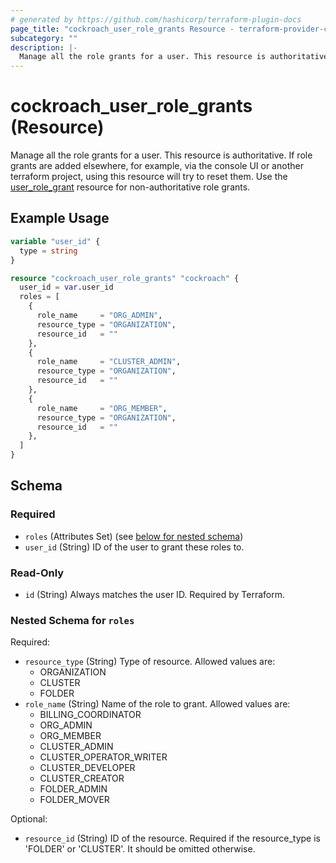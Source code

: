 ```yaml
---
# generated by https://github.com/hashicorp/terraform-plugin-docs
page_title: "cockroach_user_role_grants Resource - terraform-provider-cockroach"
subcategory: ""
description: |-
  Manage all the role grants for a user. This resource is authoritative.  If role grants are added elsewhere, for example, via the console UI or another terraform project, using this resource will try to reset them. Use the userrolegrant user_role_grant resource for non-authoritative role grants.
---
```


# cockroach_user_role_grants (Resource)

Manage all the role grants for a user. This resource is authoritative.  If role grants are added elsewhere, for example, via the console UI or another terraform project, using this resource will try to reset them. Use the [user_role_grant](user_role_grant) resource for non-authoritative role grants.

## Example Usage

```terraform
variable "user_id" {
  type = string
}

resource "cockroach_user_role_grants" "cockroach" {
  user_id = var.user_id
  roles = [
    {
      role_name     = "ORG_ADMIN",
      resource_type = "ORGANIZATION",
      resource_id   = ""
    },
    {
      role_name     = "CLUSTER_ADMIN",
      resource_type = "ORGANIZATION",
      resource_id   = ""
    },
    {
      role_name     = "ORG_MEMBER",
      resource_type = "ORGANIZATION",
      resource_id   = ""
    },
  ]
}
```

<!-- schema generated by tfplugindocs -->
## Schema

### Required

- `roles` (Attributes Set) (see [below for nested schema](#nestedatt--roles))
- `user_id` (String) ID of the user to grant these roles to.

### Read-Only

- `id` (String) Always matches the user ID. Required by Terraform.

<a id="nestedatt--roles"></a>
### Nested Schema for `roles`

Required:

- `resource_type` (String) Type of resource. Allowed values are: 
  * ORGANIZATION
  * CLUSTER
  * FOLDER
- `role_name` (String) Name of the role to grant. Allowed values are:
  * BILLING_COORDINATOR
  * ORG_ADMIN
  * ORG_MEMBER
  * CLUSTER_ADMIN
  * CLUSTER_OPERATOR_WRITER
  * CLUSTER_DEVELOPER
  * CLUSTER_CREATOR
  * FOLDER_ADMIN
  * FOLDER_MOVER

Optional:

- `resource_id` (String) ID of the resource. Required if the resource_type is 'FOLDER' or 'CLUSTER'. It should be omitted otherwise.
